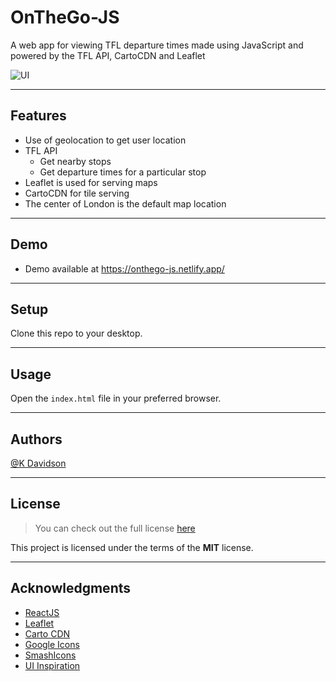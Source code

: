 # OnTheGo-JS

A web app for viewing TFL departure times made using JavaScript and powered by the TFL API, CartoCDN and Leaflet

![UI](https://i.postimg.cc/76NGRDRF/GIF-30-04-2022-17-02-50.gif)

---

## Features

-   Use of geolocation to get user location
-   TFL API
    -   Get nearby stops
    -   Get departure times for a particular stop
-   Leaflet is used for serving maps
-   CartoCDN for tile serving
-   The center of London is the default map location

---

## Demo

-   Demo available at https://onthego-js.netlify.app/

---

## Setup

Clone this repo to your desktop.

---

## Usage

Open the `index.html` file in your preferred browser.

---

## Authors

[@K Davidson](mailto:kaushdavidson@icloud.com)

---

## License

> You can check out the full license [here](LICENSE)

This project is licensed under the terms of the **MIT** license.

---

## Acknowledgments

-   [ReactJS](https://reactjs.org/)
-   [Leaflet](https://leafletjs.com/)
-   [Carto CDN](https://carto.com/basemaps/)
-   [Google Icons](https://www.flaticon.com/authors/google)
-   [SmashIcons](https://www.flaticon.com/authors/smashicons)
-   [UI Inspiration](https://dribbble.com/shots/14420230-Public-Transport-App-Design)

